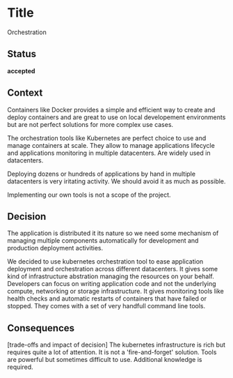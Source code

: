 # Title

Orchestration

## Status

**accepted**

## Context

Containers like Docker provides a simple and efficient way to create and deploy containers and are great to use on local developement environments but are not perfect solutions for more complex use cases.  

The orchestration tools like Kubernetes are perfect choice to use and manage containers at scale. They allow to manage applications lifecycle and  applications monitoring in multiple datacenters. Are widely used in datacenters.  

Deploying dozens or hundreds of applications by hand in multiple datacenters is very iritating activity. We should avoid it as much as possible.  

Implementing our own tools is not a scope of the project.

## Decision

The application is distributed it its nature so we need some mechanism of managing multiple components automatically for development and production deployment activities.

We decided to use kubernetes orchestration tool to ease application deployment and orchestration across different datacenters. It gives some kind of infrastructure abstration managing the resources on your behalf. Developers can focus on writing application code and not the underlying compute, networking or storage infrastructure. It gives monitoring tools like health checks and automatic restarts of containers that have failed or stopped. They comes with a set of very handfull command line tools.

## Consequences

[trade-offs and impact of decision]
The kubernetes infrastructure is rich but requires quite a lot of attention. It is not a 'fire-and-forget' solution. Tools are powerful but sometimes difficult to use. Additional knowledge is required.
